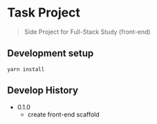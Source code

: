 # Task Project
> Side Project for Full-Stack Study (front-end)

## Development setup
```
yarn install
```
## Develop History

* 0.1.0
    * create front-end scaffold